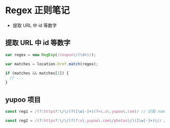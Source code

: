 # Regex 正则笔记



* 提取 URL 中 id 等数字



## 提取 URL 中 id 等数字

```js
var regex = new RegExp(/coupon\/(\d+)/);

var matches = location.href.match(regex);

if (matches && matches[1]) {
  // ...
}
```


## yupoo 项目

```js
const reg1 = /(?:https?:\/\/)?([\w|-]+)(?=\.x\.yupoo\.com)/ // 匹配 name.x.yupoo.com 类型的url

const reg2 = /(?:https?:\/\/)?(?:x\.yupoo\.com\/photos\/)([\w|-]+)\// // 匹配 x.yupoo.com/photos/name 类型的url
```